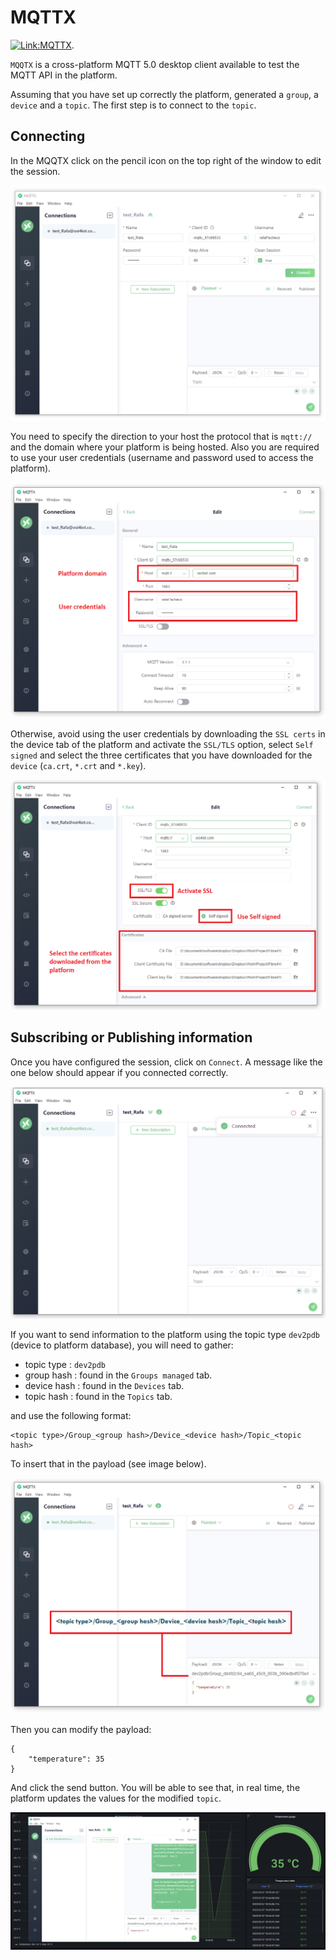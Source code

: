 # MQTTX

[![Link:MQTTX](https://mqttx-static.emqx.net/img/mqttx.3e22824.png)](https://mqttx.app/).

`MQQTX` is a cross-platform MQTT 5.0 desktop client available to test the MQTT API in the platform. 

Assuming that you have set up correctly the platform, generated a `group`, a `device` and a `topic`. The first step is to connect to the `topic`.

## Connecting

In the MQQTX click on the pencil icon on the top right of the window to edit the session.


![img:mqtt:0](./img/mqtt_0.png)

You need to specify the direction to your host the protocol that is `mqtt://` and the domain where your platform is being hosted. Also you are required to use your user credentials (username and password used to access the platform).

![img:mqtt:1](./img/mqtt_1.png)

Otherwise, avoid using the user credentials by downloading the `SSL certs` in the device tab of the platform and activate the `SSL/TLS` option, select `Self signed` and select the three certificates that you have downloaded for the `device` (`ca.crt`, `*.crt` and `*.key`).

![img:mqtt:2](./img/mqtt_2.png)

## Subscribing or Publishing information

Once you have configured the session, click on `Connect`. A message like the one below should appear if you connected correctly.

![img:mqtt:3](./img/mqtt_3.png)

If you want to send information to the platform using the topic type `dev2pdb` (device to platform database), you will need to gather:

- topic type : `dev2pdb`
- group hash :  found in the `Groups managed` tab.
- device hash : found in the `Devices` tab.
- topic hash : found in the `Topics` tab.

and use the following format:

    <topic type>/Group_<group hash>/Device_<device hash>/Topic_<topic hash>

To insert that in the payload (see image below).

![img:mqtt:4](./img/mqtt_4.png)

Then you can modify the payload:

    {
        "temperature": 35
    }

And click the send button. You will be able to see that, in real time, the platform updates the values for the modified `topic`.

![img:mqtt:5](./img/mqtt_5.png)
